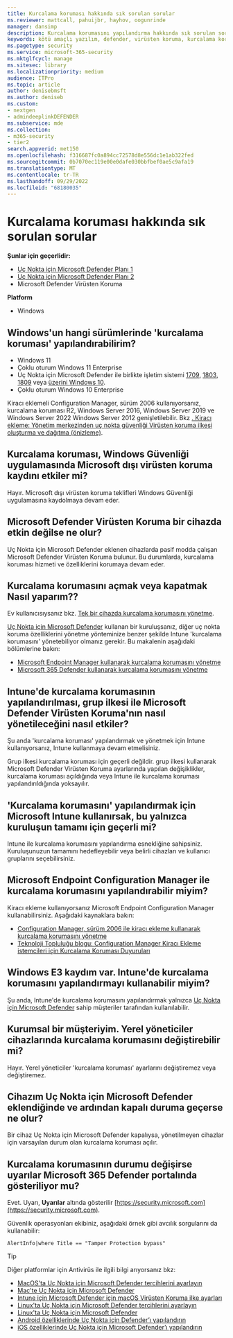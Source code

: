```yaml
---
title: Kurcalama koruması hakkında sık sorulan sorular
ms.reviewer: mattcall, pahuijbr, hayhov, oogunrinde
manager: dansimp
description: Kurcalama korumasını yapılandırma hakkında sık sorulan sorular.
keywords: kötü amaçlı yazılım, defender, virüsten koruma, kurcalama koruması
ms.pagetype: security
ms.service: microsoft-365-security
ms.mktglfcycl: manage
ms.sitesec: library
ms.localizationpriority: medium
audience: ITPro
ms.topic: article
author: denisebmsft
ms.author: deniseb
ms.custom:
- nextgen
- admindeeplinkDEFENDER
ms.subservice: mde
ms.collection:
- m365-security
- tier2
search.appverid: met150
ms.openlocfilehash: f316687fc0a894cc72578d8e556dc1e1ab322fed
ms.sourcegitcommit: 0b7070ec119e00e0dafe030bbfbef0ae5c9afa19
ms.translationtype: MT
ms.contentlocale: tr-TR
ms.lasthandoff: 09/29/2022
ms.locfileid: "68180035"
---
```

# <a name="frequently-asked-questions-on-tamper-protection"></a>Kurcalama koruması hakkında sık sorulan sorular

**Şunlar için geçerlidir:**

- [Uç Nokta için Microsoft Defender Planı 1](https://go.microsoft.com/fwlink/p/?linkid=2154037)
- [Uç Nokta için Microsoft Defender Planı 2](https://go.microsoft.com/fwlink/p/?linkid=2154037)
- Microsoft Defender Virüsten Koruma

**Platform**
- Windows

## <a name="on-which-versions-of-windows-can-i-configure-tamper-protection"></a>Windows'un hangi sürümlerinde 'kurcalama koruması' yapılandırabilirim?

- Windows 11
- Çoklu oturum Windows 11 Enterprise
- Uç Nokta için Microsoft Defender ile birlikte işletim sistemi [1709](/lifecycle/announcements/revised-end-of-service-windows-10-1709), [1803](/lifecycle/announcements/windows-server-1803-end-of-servicing), [1809](/windows/release-health/status-windows-10-1809-and-windows-server-2019) veya [üzerini Windows 10](/microsoft-365/security/defender-endpoint).
- Çoklu oturum Windows 10 Enterprise
  
Kiracı eklemeli Configuration Manager, sürüm 2006 kullanıyorsanız, kurcalama koruması R2, Windows Server 2016, Windows Server 2019 ve Windows Server 2022 Windows Server 2012 genişletilebilir. Bkz [. Kiracı ekleme: Yönetim merkezinden uç nokta güvenliği Virüsten koruma ilkesi oluşturma ve dağıtma (önizleme)](/mem/configmgr/tenant-attach/deploy-antivirus-policy).

## <a name="will-tamper-protection-affect-non-microsoft-antivirus-registration-in-the-windows-security-app"></a>Kurcalama koruması, Windows Güvenliği uygulamasında Microsoft dışı virüsten koruma kaydını etkiler mi?

Hayır. Microsoft dışı virüsten koruma teklifleri Windows Güvenliği uygulamasına kaydolmaya devam eder.

## <a name="what-happens-if-microsoft-defender-antivirus-isnt-active-on-a-device"></a>Microsoft Defender Virüsten Koruma bir cihazda etkin değilse ne olur?

Uç Nokta için Microsoft Defender eklenen cihazlarda pasif modda çalışan Microsoft Defender Virüsten Koruma bulunur. Bu durumlarda, kurcalama koruması hizmeti ve özelliklerini korumaya devam eder.

## <a name="how-do-i-turn-tamper-protection-on-or-off"></a>Kurcalama korumasını açmak veya kapatmak Nasıl yaparım??

Ev kullanıcısıysanız bkz. [Tek bir cihazda kurcalama korumasını yönetme](manage-tamper-protection-individual-device.md).

[Uç Nokta için Microsoft Defender](/microsoft-365/security/defender-endpoint) kullanan bir kuruluşsanız, diğer uç nokta koruma özelliklerini yönetme yönteminize benzer şekilde Intune 'kurcalama korumasını' yönetebiliyor olmanız gerekir. Bu makalenin aşağıdaki bölümlerine bakın:

- [Microsoft Endpoint Manager kullanarak kurcalama korumasını yönetme](manage-tamper-protection-microsoft-endpoint-manager.md)
- [Microsoft 365 Defender kullanarak kurcalama korumasını yönetme](manage-tamper-protection-microsoft-365-defender.md)

## <a name="how-does-configuring-tamper-protection-in-intune-affect-how-i-manage-microsoft-defender-antivirus-with-group-policy"></a>Intune'de kurcalama korumasının yapılandırılması, grup ilkesi ile Microsoft Defender Virüsten Koruma'nın nasıl yönetileceğini nasıl etkiler?

Şu anda 'kurcalama koruması' yapılandırmak ve yönetmek için Intune kullanıyorsanız, Intune kullanmaya devam etmelisiniz. 

Grup ilkesi kurcalama koruması için geçerli değildir. grup ilkesi kullanarak Microsoft Defender Virüsten Koruma ayarlarında yapılan değişiklikler, kurcalama koruması açıldığında veya Intune ile kurcalama koruması yapılandırıldığında yoksayılır.

## <a name="if-we-use-microsoft-intune-to-configure-tamper-protection-does-it-apply-only-to-the-entire-organization"></a>'Kurcalama korumasını' yapılandırmak için Microsoft Intune kullanırsak, bu yalnızca kuruluşun tamamı için geçerli mi?

Intune ile kurcalama korumasını yapılandırma esnekliğine sahipsiniz. Kuruluşunuzun tamamını hedefleyebilir veya belirli cihazları ve kullanıcı gruplarını seçebilirsiniz.

## <a name="can-i-configure-tamper-protection-with-microsoft-endpoint-configuration-manager"></a>Microsoft Endpoint Configuration Manager ile kurcalama korumasını yapılandırabilir miyim?

Kiracı ekleme kullanıyorsanız Microsoft Endpoint Configuration Manager kullanabilirsiniz. Aşağıdaki kaynaklara bakın:

- [Configuration Manager, sürüm 2006 ile kiracı ekleme kullanarak kurcalama korumasını yönetme](manage-tamper-protection-configuration-manager.md)
- [Teknoloji Topluluğu blogu: Configuration Manager Kiracı Ekleme istemcileri için Kurcalama Koruması Duyuruları](https://techcommunity.microsoft.com/t5/microsoft-endpoint-manager-blog/announcing-tamper-protection-for-configuration-manager-tenant/ba-p/1700246#.X3QLR5Ziqq8.linkedin)

## <a name="i-have-the-windows-e3-enrollment-can-i-use-configuring-tamper-protection-in-intune"></a>Windows E3 kaydım var. Intune'de kurcalama korumasını yapılandırmayı kullanabilir miyim?

Şu anda, Intune'de kurcalama korumasını yapılandırmak yalnızca [Uç Nokta için Microsoft Defender](/microsoft-365/security/defender-endpoint) sahip müşteriler tarafından kullanılabilir.

## <a name="im-an-enterprise-customer-can-local-admins-change-tamper-protection-on-their-devices"></a>Kurumsal bir müşteriyim. Yerel yöneticiler cihazlarında kurcalama korumasını değiştirebilir mi?

Hayır. Yerel yöneticiler 'kurcalama koruması' ayarlarını değiştiremez veya değiştiremez.

## <a name="what-happens-if-my-device-is-onboarded-with-microsoft-defender-for-endpoint-and-then-goes-into-an-off-boarded-state"></a>Cihazım Uç Nokta için Microsoft Defender eklendiğinde ve ardından kapalı duruma geçerse ne olur?

Bir cihaz Uç Nokta için Microsoft Defender kapalıysa, yönetilmeyen cihazlar için varsayılan durum olan kurcalama koruması açılır.

## <a name="if-the-status-of-tamper-protection-changes-are-alerts-shown-in-the-microsoft-365-defender-portal"></a>Kurcalama korumasının durumu değişirse uyarılar Microsoft 365 Defender portalında gösteriliyor mu?

Evet. Uyarı, **Uyarılar** altında gösterilir [https://security.microsoft.com](https://security.microsoft.com).

Güvenlik operasyonları ekibiniz, aşağıdaki örnek gibi avcılık sorgularını da kullanabilir:

`AlertInfo|where Title == "Tamper Protection bypass"`

> [!TIP]
> Diğer platformlar için Antivirüs ile ilgili bilgi arıyorsanız bkz:
> - [MacOS'ta Uç Nokta için Microsoft Defender tercihlerini ayarlayın](mac-preferences.md)
> - [Mac'te Uç Nokta için Microsoft Defender](microsoft-defender-endpoint-mac.md)
> - [Intune için Microsoft Defender için macOS Virüsten Koruma ilke ayarları](/mem/intune/protect/antivirus-microsoft-defender-settings-macos)
> - [Linux'ta Uç Nokta için Microsoft Defender tercihlerini ayarlayın](linux-preferences.md)
> - [Linux'ta Uç Nokta için Microsoft Defender](microsoft-defender-endpoint-linux.md)
> - [Android özelliklerinde Uç Nokta için Defender’ı yapılandırın](android-configure.md)
> - [iOS özelliklerinde Uç Nokta için Microsoft Defender’ı yapılandırın](ios-configure-features.md)
